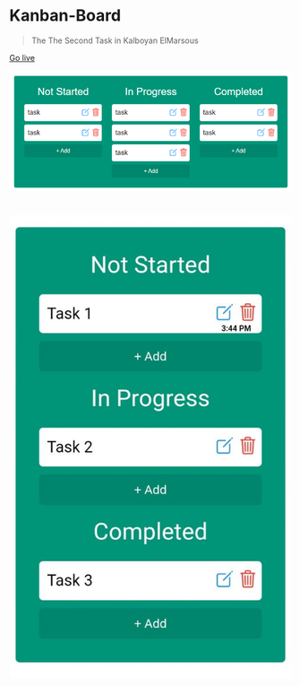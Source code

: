 # Kanban-Board

> The The Second Task in Kalboyan ElMarsous

[Go live](https://kanban-board-ahmed.netlify.app/ "Kanban Board")

![](images/pc.png "")

#

![](images/mobile.jpg "")

#
